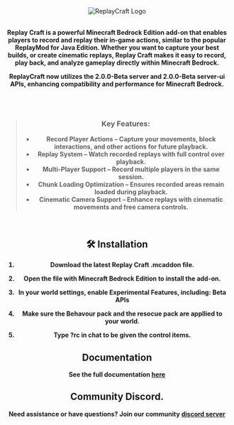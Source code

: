 <div align="center">
  <img src="https://darkblockgaming.github.io/images/dbg/replaycraft-text-logo.webp" alt="ReplayCraft Logo">
  <br><br>
  <p><b>Replay Craft is a powerful Minecraft Bedrock Edition add-on that enables players to record and replay their in-game actions, similar to the popular ReplayMod for Java Edition. Whether you want to capture your best builds, or create cinematic replays, Replay Craft makes it easy to record, play back, and analyze gameplay directly within Minecraft Bedrock.
  
  ReplayCraft now utilizes the 2.0.0-Beta server and 2.0.0-Beta server-ui APIs, enhancing compatibility and performance for Minecraft Bedrock.</p>
  <br><br>
</div>
<div align="center">
  <blockquote>
    <h3>Key Features:</h3>
    <ul>
      <li>
        Record Player Actions – Capture your movements, block interactions, and other actions for future playback.
      </li>
      <li>
        Replay System – Watch recorded replays with full control over playback.
      </li>
      <li>
        Multi-Player Support – Record multiple players in the same session.
      </li>
      <li>
        Chunk Loading Optimization – Ensures recorded areas remain loaded during playback.
    </li>
    <li>
        Cinematic Camera Support – Enhance replays with cinematic movements and free camera controls.
    </li>
    </ul>
  </blockquote>
  <br>
  
## 🛠️ Installation
1. Download the latest Replay Craft .mcaddon file.

2. Open the file with Minecraft Bedrock Edition to install the add-on.

3. In your world settings, enable Experimental Features, including:
    **Beta APIs**

4. Make sure the Behavour pack and the resocue pack are appllied to your world. 

5. Type ?rc in chat to be given the control items. 

   <div align="center">
  <h2>Documentation</h2>
  See the full documentation 
   <a href="">here</a>
</div>
    <div align="center">
  <h2>Community Discord.</h2>
   Need assistance or have questions? Join our community
   <a href="https://discord.gg/zdG9Xwzudt">discord server</a>
</div>

